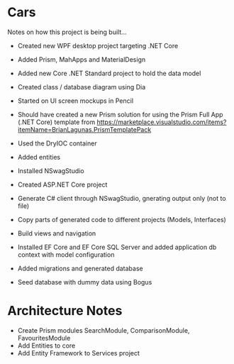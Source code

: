 # Cars

Notes on how this project is being built...

- Created new WPF desktop project targeting .NET Core
- Added Prism, MahApps and MaterialDesign
- Added new Core .NET Standard project to hold the data model
- Created class / database diagram using Dia
- Started on UI screen mockups in Pencil

- Should have created a new Prism solution for using the Prism Full App (.NET Core) template from https://marketplace.visualstudio.com/items?itemName=BrianLagunas.PrismTemplatePack
- Used the DryIOC container
- Added entities
- Installed NSwagStudio
- Created ASP.NET Core project
- Generate C# client through NSwagStudio, gnerating output only (not to file)
- Copy parts of generated code to different projects (Models, Interfaces)
- Build views and navigation
- Installed EF Core and EF Core SQL Server and added application db context with model configuration
- Added migrations and generated database
- Seed database with dummy data using Bogus


# Architecture Notes

- Create Prism modules SearchModule, ComparisonModule, FavouritesModule
- Add Entities to core
- Add Entity Framework to Services project
